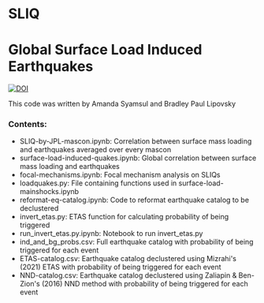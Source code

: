 # SLIQ
# Global Surface Load Induced Earthquakes

[![DOI](https://zenodo.org/badge/475608741.svg)](https://zenodo.org/badge/latestdoi/475608741)

This code was written by Amanda Syamsul and Bradley Paul Lipovsky

### Contents:

* SLIQ-by-JPL-mascon.ipynb: Correlation between surface mass loading and earthquakes averaged over every mascon
* surface-load-induced-quakes.ipynb: Global correlation between surface mass loading and earthquakes
* focal-mechanisms.ipynb: Focal mechanism analysis on SLIQs
* loadquakes.py: File containing functions used in surface-load-mainshocks.ipynb
* reformat-eq-catalog.ipynb: Code to reformat earthquake catalog to be declustered
* invert_etas.py: ETAS function for calculating probability of being triggered
* run_invert_etas.py.ipynb: Notebook to run invert_etas.py
* ind_and_bg_probs.csv: Full earthquake catalog with probability of being triggered for each event
* ETAS-catalog.csv: Earthquake catalog declustered using Mizrahi's (2021) ETAS with probability of being triggered for each event
* NND-catalog.csv: Earthquake catalog declustered using Zaliapin & Ben-Zion's (2016) NND method with probability of being triggered for each event


